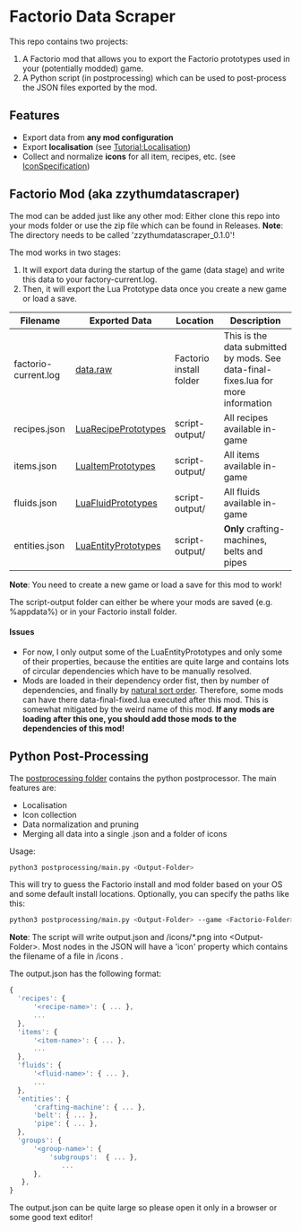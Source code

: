 # Factorio Data Scraper

This repo contains two projects:
1. A Factorio mod that allows you to export the Factorio prototypes used in your (potentially modded) game.
2. A Python script (in postprocessing) which can be used to post-process the JSON files exported by the mod.

## Features
* Export data from **any mod configuration**
* Export **localisation** (see [Tutorial:Localisation](https://wiki.factorio.com/Tutorial:Localisation))
* Collect and normalize **icons** for all item, recipes, etc. (see [IconSpecification](https://wiki.factorio.com/Types/IconSpecification))

## Factorio Mod (aka zzythumdatascraper) 
The mod can be added just like any other mod:
Either clone this repo into your mods folder or use the zip file which can be found in Releases.
**Note**: The directory needs to be called 'zzythumdatascraper_0.1.0'!

The mod works in two stages:
1. It will export data during the startup of the game (data stage) and write this data to your factory-current.log.
2. Then, it will export the Lua Prototype data once you create a new game or load a save.

| Filename  	| Exported Data  	| Location | Description   	|
|---	|---	|---	|---	|
| factorio-current.log  	| [data.raw](https://wiki.factorio.com/Data.raw) | Factorio install folder	| This is the data submitted by mods. See data-final-fixes.lua for more information   	|
| recipes.json  	| [LuaRecipePrototypes](https://lua-api.factorio.com/latest/LuaRecipePrototype.html)   	| script-output/  	| All recipes available in-game |
| items.json  	| [LuaItemPrototypes](https://lua-api.factorio.com/latest/LuaItemPrototype.html)   	| script-output/ 	| All items available in-game |
| fluids.json  	| [LuaFluidPrototypes](https://lua-api.factorio.com/latest/LuaFluidPrototype.html)   	| script-output/ 	| All fluids available in-game |
| entities.json  	| [LuaEntityPrototypes](https://lua-api.factorio.com/latest/LuaEntityPrototype.html)   	| script-output/ 	| **Only** crafting-machines, belts and pipes |

**Note**: You need to create a new game or load a save for this mod to work!
 
The script-output folder can either be where your mods are saved (e.g. %appdata%) or in your Factorio install folder.

#### Issues
- For now, I only output some of the LuaEntityPrototypes and only some of their properties, because the entities are quite large and contains lots of circular dependencies which have to be manually resolved.
- Mods are loaded in their dependency order fist, then by number of dependencies, and finally by [natural sort order](https://lua-api.factorio.com/latest/Data-Lifecycle.html). 
  Therefore, some mods can have there data-final-fixed.lua executed after this mod. This is somewhat mitigated by the weird name of this mod.
  **If any mods are loading after this one, you should add those mods to the dependencies of this mod!**
  
## Python Post-Processing
The [postprocessing folder](../postprocessing) contains the python postprocessor. 
The main features are:
- Localisation
- Icon collection
- Data normalization and pruning
- Merging all data into a single .json and a folder of icons

Usage:
```bash
python3 postprocessing/main.py <Output-Folder>
```
This will try to guess the Factorio install and mod folder based on your OS and some default install locations. Optionally, you can specify the paths like this:
```bash
python3 postprocessing/main.py <Output-Folder> --game <Factorio-Folder> --mods <Mod-Folder>
```
**Note**: The script will write output.json and /icons/*.png into \<Output-Folder\>. Most nodes in the JSON will have a 'icon' property which contains the filename of a file in /icons .

The output.json has the following format:
```javascript
{
  'recipes': {
      '<recipe-name>': { ... },
      ...
  },
  'items': {
      '<item-name>': { ... },
      ...
  },
  'fluids': {
      '<fluid-name>': { ... },
      ...
  },
  'entities': {
      'crafting-machine': { ... },
      'belt': { ... },
      'pipe': { ... },
  },
  'groups': {
      '<group-name>': {
          'subgroups':  { ... },
             ...
      },
   },
}
```
The output.json can be quite large so please open it only in a browser or some good text editor! 

